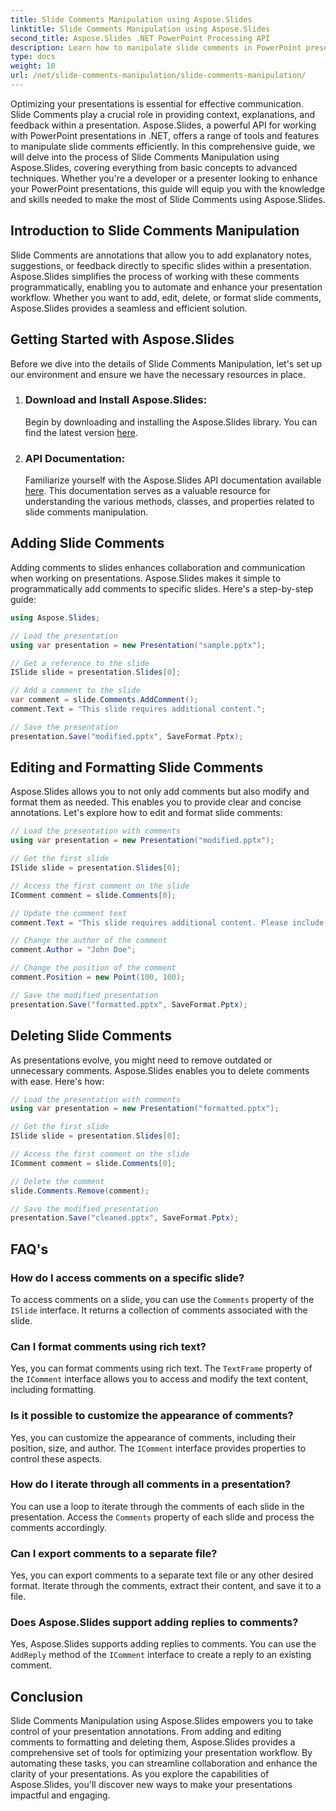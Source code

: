 ```yaml
---
title: Slide Comments Manipulation using Aspose.Slides
linktitle: Slide Comments Manipulation using Aspose.Slides
second_title: Aspose.Slides .NET PowerPoint Processing API
description: Learn how to manipulate slide comments in PowerPoint presentations using Aspose.Slides API for .NET. Explore step-by-step guides and source code examples for adding, editing, and formatting slide comments. 
type: docs
weight: 10
url: /net/slide-comments-manipulation/slide-comments-manipulation/
---
```


Optimizing your presentations is essential for effective communication. Slide Comments play a crucial role in providing context, explanations, and feedback within a presentation. Aspose.Slides, a powerful API for working with PowerPoint presentations in .NET, offers a range of tools and features to manipulate slide comments efficiently. In this comprehensive guide, we will delve into the process of Slide Comments Manipulation using Aspose.Slides, covering everything from basic concepts to advanced techniques. Whether you're a developer or a presenter looking to enhance your PowerPoint presentations, this guide will equip you with the knowledge and skills needed to make the most of Slide Comments using Aspose.Slides.

## Introduction to Slide Comments Manipulation

Slide Comments are annotations that allow you to add explanatory notes, suggestions, or feedback directly to specific slides within a presentation. Aspose.Slides simplifies the process of working with these comments programmatically, enabling you to automate and enhance your presentation workflow. Whether you want to add, edit, delete, or format slide comments, Aspose.Slides provides a seamless and efficient solution.

## Getting Started with Aspose.Slides

Before we dive into the details of Slide Comments Manipulation, let's set up our environment and ensure we have the necessary resources in place.

1. ### Download and Install Aspose.Slides: 
	Begin by downloading and installing the Aspose.Slides library. You can find the latest version [here](https://releases.aspose.com/slides/net/).

2. ### API Documentation: 
	Familiarize yourself with the Aspose.Slides API documentation available [here](https://reference.aspose.com/slides/net/). This documentation serves as a valuable resource for understanding the various methods, classes, and properties related to slide comments manipulation.

## Adding Slide Comments

Adding comments to slides enhances collaboration and communication when working on presentations. Aspose.Slides makes it simple to programmatically add comments to specific slides. Here's a step-by-step guide:

```csharp
using Aspose.Slides;

// Load the presentation
using var presentation = new Presentation("sample.pptx");

// Get a reference to the slide
ISlide slide = presentation.Slides[0];

// Add a comment to the slide
var comment = slide.Comments.AddComment();
comment.Text = "This slide requires additional content.";

// Save the presentation
presentation.Save("modified.pptx", SaveFormat.Pptx);
```

## Editing and Formatting Slide Comments

Aspose.Slides allows you to not only add comments but also modify and format them as needed. This enables you to provide clear and concise annotations. Let's explore how to edit and format slide comments:

```csharp
// Load the presentation with comments
using var presentation = new Presentation("modified.pptx");

// Get the first slide
ISlide slide = presentation.Slides[0];

// Access the first comment on the slide
IComment comment = slide.Comments[0];

// Update the comment text
comment.Text = "This slide requires additional content. Please include relevant statistics.";

// Change the author of the comment
comment.Author = "John Doe";

// Change the position of the comment
comment.Position = new Point(100, 100);

// Save the modified presentation
presentation.Save("formatted.pptx", SaveFormat.Pptx);
```

## Deleting Slide Comments

As presentations evolve, you might need to remove outdated or unnecessary comments. Aspose.Slides enables you to delete comments with ease. Here's how:

```csharp
// Load the presentation with comments
using var presentation = new Presentation("formatted.pptx");

// Get the first slide
ISlide slide = presentation.Slides[0];

// Access the first comment on the slide
IComment comment = slide.Comments[0];

// Delete the comment
slide.Comments.Remove(comment);

// Save the modified presentation
presentation.Save("cleaned.pptx", SaveFormat.Pptx);
```

## FAQ's

### How do I access comments on a specific slide?

To access comments on a slide, you can use the `Comments` property of the `ISlide` interface. It returns a collection of comments associated with the slide.

### Can I format comments using rich text?

Yes, you can format comments using rich text. The `TextFrame` property of the `IComment` interface allows you to access and modify the text content, including formatting.

### Is it possible to customize the appearance of comments?

Yes, you can customize the appearance of comments, including their position, size, and author. The `IComment` interface provides properties to control these aspects.

### How do I iterate through all comments in a presentation?

You can use a loop to iterate through the comments of each slide in the presentation. Access the `Comments` property of each slide and process the comments accordingly.

### Can I export comments to a separate file?

Yes, you can export comments to a separate text file or any other desired format. Iterate through the comments, extract their content, and save it to a file.

### Does Aspose.Slides support adding replies to comments?

Yes, Aspose.Slides supports adding replies to comments. You can use the `AddReply` method of the `IComment` interface to create a reply to an existing comment.

## Conclusion

Slide Comments Manipulation using Aspose.Slides empowers you to take control of your presentation annotations. From adding and editing comments to formatting and deleting them, Aspose.Slides provides a comprehensive set of tools for optimizing your presentation workflow. By automating these tasks, you can streamline collaboration and enhance the clarity of your presentations. As you explore the capabilities of Aspose.Slides, you'll discover new ways to make your presentations impactful and engaging.
